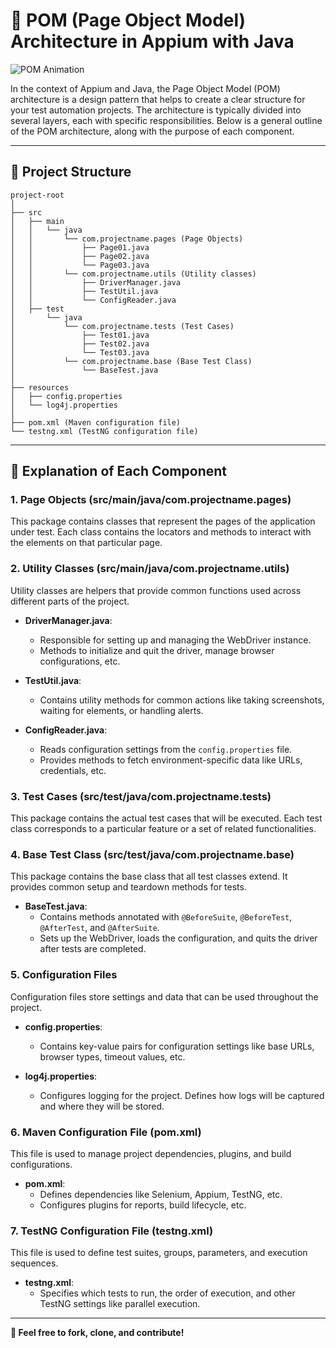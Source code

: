 
# **🚀 POM (Page Object Model) Architecture in Appium with Java**

![POM Animation](https://media.giphy.com/media/3oEjI6SIIHBdRxXI40/giphy.gif)

In the context of Appium and Java, the Page Object Model (POM) architecture is a design pattern that helps to create a clear structure for your test automation projects. The architecture is typically divided into several layers, each with specific responsibilities. Below is a general outline of the POM architecture, along with the purpose of each component.

---

## **📁 Project Structure**

```
project-root
│
├── src
│   ├── main
│   │   └── java
│   │       └── com.projectname.pages (Page Objects)
│   │           ├── Page01.java
│   │           ├── Page02.java
│   │           └── Page03.java
│   │       └── com.projectname.utils (Utility classes)
│   │           ├── DriverManager.java
│   │           ├── TestUtil.java
│   │           └── ConfigReader.java
│   ├── test
│       └── java
│           └── com.projectname.tests (Test Cases)
│               ├── Test01.java
│               ├── Test02.java
│               └── Test03.java
│           └── com.projectname.base (Base Test Class)
│               └── BaseTest.java
│
├── resources
│   ├── config.properties
│   └── log4j.properties
│
├── pom.xml (Maven configuration file)
└── testng.xml (TestNG configuration file)
```

---

## **📝 Explanation of Each Component**

### 1. **Page Objects (src/main/java/com.projectname.pages)**
This package contains classes that represent the pages of the application under test. Each class contains the locators and methods to interact with the elements on that particular page.

### 2. **Utility Classes (src/main/java/com.projectname.utils)**
Utility classes are helpers that provide common functions used across different parts of the project.

- **DriverManager.java**:
  - Responsible for setting up and managing the WebDriver instance.
  - Methods to initialize and quit the driver, manage browser configurations, etc.

- **TestUtil.java**:
  - Contains utility methods for common actions like taking screenshots, waiting for elements, or handling alerts.

- **ConfigReader.java**:
  - Reads configuration settings from the `config.properties` file.
  - Provides methods to fetch environment-specific data like URLs, credentials, etc.

### 3. **Test Cases (src/test/java/com.projectname.tests)**
This package contains the actual test cases that will be executed. Each test class corresponds to a particular feature or a set of related functionalities.

### 4. **Base Test Class (src/test/java/com.projectname.base)**
This package contains the base class that all test classes extend. It provides common setup and teardown methods for tests.

- **BaseTest.java**:
  - Contains methods annotated with `@BeforeSuite`, `@BeforeTest`, `@AfterTest`, and `@AfterSuite`.
  - Sets up the WebDriver, loads the configuration, and quits the driver after tests are completed.

### 5. **Configuration Files**
Configuration files store settings and data that can be used throughout the project.

- **config.properties**:
  - Contains key-value pairs for configuration settings like base URLs, browser types, timeout values, etc.

- **log4j.properties**:
  - Configures logging for the project. Defines how logs will be captured and where they will be stored.

### 6. **Maven Configuration File (pom.xml)**
This file is used to manage project dependencies, plugins, and build configurations.

- **pom.xml**:
  - Defines dependencies like Selenium, Appium, TestNG, etc.
  - Configures plugins for reports, build lifecycle, etc.

### 7. **TestNG Configuration File (testng.xml)**
This file is used to define test suites, groups, parameters, and execution sequences.

- **testng.xml**:
  - Specifies which tests to run, the order of execution, and other TestNG settings like parallel execution.

---

**🌟 Feel free to fork, clone, and contribute!**

